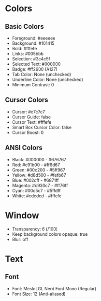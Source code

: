 # Colors
## Basic Colors

- Foreground:       #eeeeee
- Background:       #101415
- Bold:             #fffefe
- Links:            #005bbb
- Selection:        #3c4c5f
- Selected Text:    #000000
- Badge:            #ff2600 (A127)
- Tab Color:        None (unchecked)
- Underline Color:  None (unchecked)
- Minimum Contrast: 0

## Cursor Colors

- Cursor:                   #c7c7c7
- Cursor Guide:             false
- Cursor Text:              #fffefe
- Smart Box Cursor Color:   false
- Cursor Boost:             0

## ANSI Colors

- Black:    #000000 - #676767
- Red:      #c91b00 - #ff6d67
- Green:    #00c200 - #5ff967
- Yellow:   #d8d500 - #fefb67
- Blue:     #002cff - #6871ff
- Magenta:  #c930c7 - #ff76ff
- Cyan:     #00c5c7 - #5ffdff
- White:    #cdcdcd - #fffefe

# Window

- Transparency:                   6 (/100)
- Keep background colors opaque:  true
- Blur:                           off

# Text
## Font

- Font:       MesloLGL Nerd Font Mono (Regular)
- Font Size:  12 (Anti-aliased)
